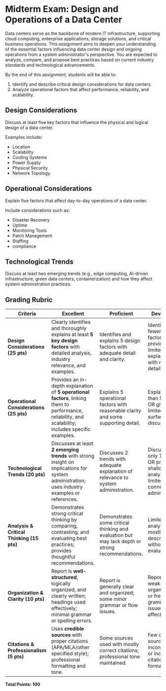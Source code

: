 # Midterm Exam: Design and Operations of a Data Center

Data centers serve as the backbone of modern IT infrastructure, supporting cloud computing, enterprise applications, storage solutions, and critical business operations. This assignment aims to deepen your understanding of the essential factors influencing data center design and ongoing operations from a system administrator's perspective. You are expected to analyze, compare, and propose best practices based on current industry standards and technological advancements.

By the end of this assignment, students will be able to:

1. Identify and describe critical design considerations for data centers.
1. Analyze operational factors that affect performance, reliability, and scalability.

## Design Considerations
Discuss at least five key factors that influence the physical and logical design of a data center.

Examples include: 
- Location
- Scalability
- Cooling Systems
- Power Supply
- Physical Security
- Network Topology.

## Operational Considerations
Explain five factors that affect day-to-day operations of a data center.

Include considerations such as: 
- Disaster Recovery
- Uptime
- Monitoring Tools
- Patch Management
- Staffing
- compliance

## Technological Trends
Discuss at least two emerging trends (e.g., edge computing, AI-driven infrastructure, green data centers, containerization) and how they affect system administration practices.

## Grading Rubric

| Criteria   |      Excellent        | Proficient       | Developing            | Needs Improvement                                                 |
| ----------------------------------------- | ----------------------------------------------------------------------------------------------------------------------------------------------------- | ------------------------------------------------------------------------------------------------ | ---------------------------------------------------------------------------------------------- | ------------------------------------------------------------------------ |
| **Design Considerations (25 pts)**        | Clearly identifies and thoroughly explains at least **5 key design factors** with detailed analysis, industry relevance, and examples.                | Identifies and explains 5 design factors with adequate detail and clarity.                       | Identifies fewer than 5 factors OR provides limited explanation with minimal detail.           | Identifies fewer than 3 factors OR provides vague/inaccurate discussion. |
| **Operational Considerations (25 pts)**   | Provides an in-depth explanation of **5 operational factors**, linking them to performance, reliability, and scalability; includes specific examples. | Explains 5 operational factors with reasonable clarity and some supporting detail.               | Explains fewer than 5 factors OR gives limited surface-level discussion.                       | Missing or inaccurate explanations of operational factors.               |
| **Technological Trends (20 pts)**         | Discusses at least **2 emerging trends** with strong insight on implications for system administration; uses industry examples or references.         | Discusses 2 trends with adequate explanation of relevance to system administration.              | Discusses only 1 trend OR provides shallow analysis with limited connection to administration. | No meaningful discussion of trends OR incorrect/misunderstood concepts.  |
| **Analysis & Critical Thinking (15 pts)** | Demonstrates strong critical thinking by comparing, contrasting, and evaluating best practices; provides thoughtful recommendations.                  | Demonstrates some critical thinking and evaluation but may lack depth or strong recommendations. | Limited critical analysis; mostly descriptive without evaluation.                              | Minimal or no analysis; lacks evidence of understanding.                 |
| **Organization & Clarity (10 pts)**       | Report is **well-structured**, logically organized, and clearly written; headings used effectively; minimal grammar or spelling errors.               | Report is generally clear and organized; some minor grammar or flow issues.                      | Report has weak organization or frequent grammar issues that affect clarity.                   | Report is poorly organized, unclear, and difficult to follow.            |
| **Citations & Professionalism (5 pts)**   | Uses **credible sources** with proper citations (APA/MLA/other specified style); professional formatting and tone.                                    | Some sources used with mostly correct citations; professional tone maintained.                   | Few or weak sources; inconsistent or incorrect citation format.                                | No sources cited; unprofessional or incomplete formatting.               |

**Total Points: 100**